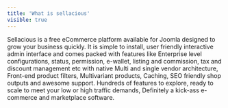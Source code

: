 ```yaml
---
title: 'What is sellacious'
visible: true
---
```


Sellacious is a free eCommerce platform available for Joomla designed to grow your business quickly. It is simple to install, user friendly interactive admin interface and comes packed with features like Enterprise level configurations, status, permission, e-wallet, listing and commission, tax and discount management etc with native Multi and single vendor architecture, Front-end product filters, Multivariant products, Caching, SEO friendly shop outputs and awesome support. Hundreds of features to explore, ready to scale to meet your low or high traffic demands, Definitely a kick-ass e-commerce and marketplace software.
